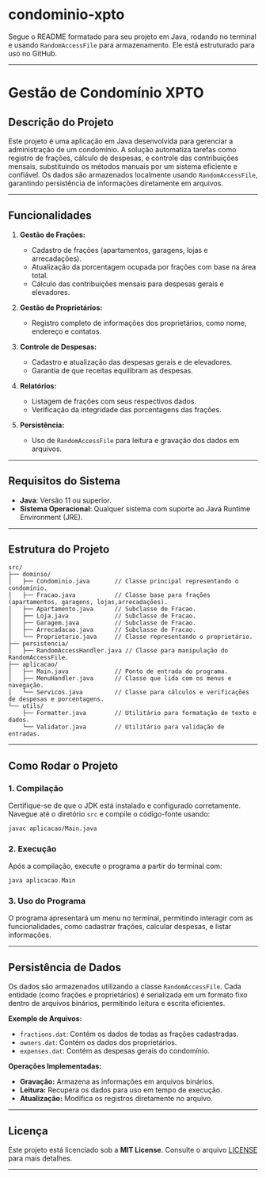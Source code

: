 # condominio-xpto

Segue o README formatado para seu projeto em Java, rodando no terminal e usando `RandomAccessFile` para armazenamento. Ele está estruturado para uso no GitHub.

---

# **Gestão de Condomínio XPTO**

## **Descrição do Projeto**
Este projeto é uma aplicação em Java desenvolvida para gerenciar a administração de um condomínio. A solução automatiza tarefas como registro de frações, cálculo de despesas, e controle das contribuições mensais, substituindo os métodos manuais por um sistema eficiente e confiável. Os dados são armazenados localmente usando `RandomAccessFile`, garantindo persistência de informações diretamente em arquivos.

---

## **Funcionalidades**
1. **Gestão de Frações:**
   - Cadastro de frações (apartamentos, garagens, lojas e arrecadações).
   - Atualização da porcentagem ocupada por frações com base na área total.
   - Cálculo das contribuições mensais para despesas gerais e elevadores.

2. **Gestão de Proprietários:**
   - Registro completo de informações dos proprietários, como nome, endereço e contatos.

3. **Controle de Despesas:**
   - Cadastro e atualização das despesas gerais e de elevadores.
   - Garantia de que receitas equilibram as despesas.

4. **Relatórios:**
   - Listagem de frações com seus respectivos dados.
   - Verificação da integridade das porcentagens das frações.

5. **Persistência:**
   - Uso de `RandomAccessFile` para leitura e gravação dos dados em arquivos.

---

## **Requisitos do Sistema**
- **Java**: Versão 11 ou superior.
- **Sistema Operacional**: Qualquer sistema com suporte ao Java Runtime Environment (JRE).

---

## **Estrutura do Projeto**

```
src/
├── dominio/
│   ├── Condominio.java       // Classe principal representando o condomínio.
│   ├── Fracao.java           // Classe base para frações (apartamentos, garagens, lojas,arrecadações).
│   ├── Apartamento.java      // Subclasse de Fracao.
│   ├── Loja.java             // Subclasse de Fracao.
│   ├── Garagem.java          // Subclasse de Fracao.
│   ├── Arrecadacao.java      // Subclasse de Fracao.
│   └── Proprietario.java     // Classe representando o proprietário.
├── persistencia/
│   ├── RandomAccessHandler.java // Classe para manipulação do RandomAccessFile.
├── aplicacao/
│   ├── Main.java             // Ponto de entrada do programa.
│   ├── MenuHandler.java      // Classe que lida com os menus e navegação.
│   └── Servicos.java         // Classe para cálculos e verificações de despesas e porcentagens.
└── utils/
    ├── Formatter.java        // Utilitário para formatação de texto e dados.
    └── Validator.java        // Utilitário para validação de entradas.
```

---

## **Como Rodar o Projeto**

### **1. Compilação**
Certifique-se de que o JDK está instalado e configurado corretamente. Navegue até o diretório `src` e compile o código-fonte usando:

```bash
javac aplicacao/Main.java
```

### **2. Execução**
Após a compilação, execute o programa a partir do terminal com:

```bash
java aplicacao.Main
```

### **3. Uso do Programa**
O programa apresentará um menu no terminal, permitindo interagir com as funcionalidades, como cadastrar frações, calcular despesas, e listar informações.

---

## **Persistência de Dados**
Os dados são armazenados utilizando a classe `RandomAccessFile`. Cada entidade (como frações e proprietários) é serializada em um formato fixo dentro de arquivos binários, permitindo leitura e escrita eficientes.

**Exemplo de Arquivos:**
- `fractions.dat`: Contém os dados de todas as frações cadastradas.
- `owners.dat`: Contém os dados dos proprietários.
- `expenses.dat`: Contém as despesas gerais do condomínio.

**Operações Implementadas:**
- **Gravação:** Armazena as informações em arquivos binários.
- **Leitura:** Recupera os dados para uso em tempo de execução.
- **Atualização:** Modifica os registros diretamente no arquivo.

---

## **Licença**
Este projeto está licenciado sob a **MIT License**. Consulte o arquivo [LICENSE](./LICENSE) para mais detalhes.

---
